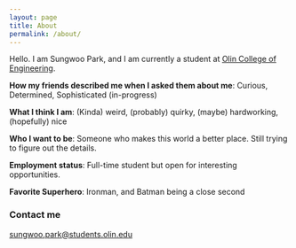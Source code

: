 ```yaml
---
layout: page
title: About
permalink: /about/
---
```


Hello. I am Sungwoo Park, and I am currently a student at [Olin College of Engineering](http://www.olin.edu/ "Olin College of Engineering").

**How my friends described me when I asked them about me**: Curious, Determined, Sophisticated (in-progress)

**What I think I am**: (Kinda) weird, (probably) quirky, (maybe) hardworking, (hopefully) nice

**Who I want to be**: Someone who makes this world a better place. Still trying to figure out the details.

**Employment status**: Full-time student but open for interesting opportunities.

**Favorite Superhero**: Ironman, and Batman being a close second

### Contact me

[sungwoo.park@students.olin.edu](mailto:sungwoo.park@students.olin.edu)
